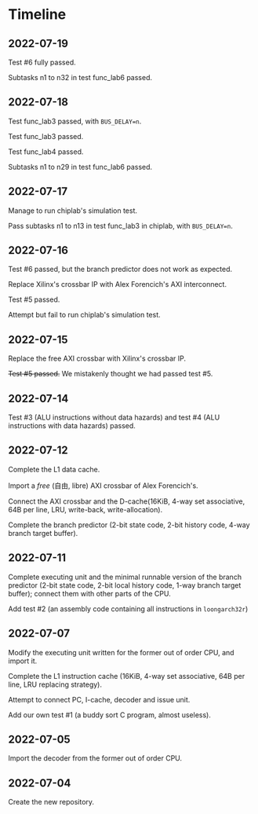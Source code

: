 # Timeline

## 2022-07-19

Test #6 fully passed.

Subtasks n1 to n32 in test func_lab6 passed.

## 2022-07-18

Test func_lab3 passed, with `BUS_DELAY=n`.

Test func_lab3 passed.

Test func_lab4 passed.

Subtasks n1 to n29 in test func_lab6 passed.

## 2022-07-17

Manage to run chiplab's simulation test.

Pass subtasks n1 to n13 in test func_lab3 in chiplab, with `BUS_DELAY=n`.

## 2022-07-16

Test #6 passed, but the branch predictor does not work as expected.

Replace Xilinx's crossbar IP with Alex Forencich's AXI interconnect.

Test #5 passed.

Attempt but fail to run chiplab's simulation test.

## 2022-07-15

Replace the free AXI crossbar with Xilinx's crossbar IP.

~~Test #5 passed.~~ We mistakenly thought we had passed test #5.

## 2022-07-14

Test #3 (ALU instructions without data hazards) and test #4 (ALU instructions with data hazards) passed.

## 2022-07-12

Complete the L1 data cache.

Import a *free* (自由, libre) AXI crossbar of Alex Forencich's.

Connect the AXI crossbar and the D-cache(16KiB, 4-way set associative, 64B per line, LRU, write-back, write-allocation).

Complete the branch predictor (2-bit state code, 2-bit history code, 4-way branch target buffer).

## 2022-07-11

Complete executing unit and the minimal runnable version of the branch predictor (2-bit state code, 2-bit local history code, 1-way branch target buffer); connect them with other parts of the CPU.

Add test #2 (an assembly code containing all instructions in `loongarch32r`)

## 2022-07-07

Modify the executing unit written for the former out of order CPU, and import it.

Complete the L1 instruction cache (16KiB, 4-way set associative, 64B per line, LRU replacing strategy).

Attempt to connect PC, I-cache, decoder and issue unit.

Add our own test #1 (a buddy sort C program, almost useless).

## 2022-07-05

Import the decoder from the former out of order CPU.

## 2022-07-04

Create the new repository. 
